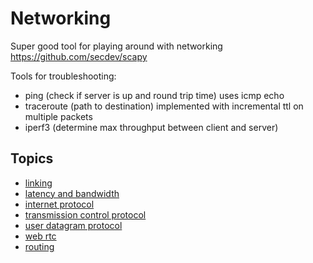 # Networking

Super good tool for playing around with networking https://github.com/secdev/scapy

Tools for troubleshooting:

- ping (check if server is up and round trip time) uses icmp echo
- traceroute (path to destination) implemented with incremental ttl on multiple
  packets
- iperf3 (determine max throughput between client and server)

## Topics

- [linking](./linking.md)
- [latency and bandwidth](./latency.md)
- [internet protocol](./ip.md)
- [transmission control protocol](./tcp.md)
- [user datagram protocol](./udp.md)
- [web rtc](./web-rtc.md)
- [routing](./routing.md)
